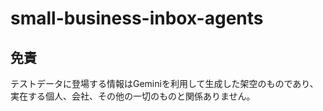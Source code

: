 # small-business-inbox-agents

## 免責
テストデータに登場する情報はGeminiを利用して生成した架空のものであり、
実在する個人、会社、その他の一切のものと関係ありません。

